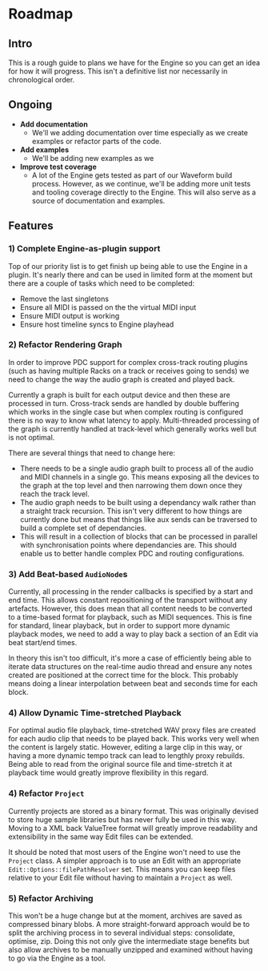 # Roadmap

## Intro
This is a rough guide to plans we have for the Engine so you can get an idea for how it will progress. This isn't a definitive list nor necessarily in chronological order.

## Ongoing
- **Add documentation**
  - We'll we adding documentation over time especially as we create examples or refactor parts of the code.
- **Add examples**
  - We'll be adding new examples as we
- **Improve test coverage**
  - A lot of the Engine gets tested as part of our Waveform build process. However, as we continue, we'll be adding more unit tests and tooling coverage directly to the Engine. This will also serve as a source of documentation and examples.

## Features
### 1) Complete Engine-as-plugin support
Top of our priority list is to get finish up being able to use the Engine in a plugin. It's nearly there and can be used in limited form at the moment but there are a couple of tasks which need to be completed:
- Remove the last singletons
- Ensure all MIDI is passed on the the virtual MIDI input
- Ensure MIDI output is working
- Ensure host timeline syncs to Engine playhead

### 2) Refactor Rendering Graph
In order to improve PDC support for complex cross-track routing plugins (such as having multiple Racks on a track or receives going to sends) we need to change the way the audio graph is created and played back.

Currently a graph is built for each output device and then these are processed in turn. Cross-track sends are handled by double buffering which works in the single case but when complex routing is configured there is no way to know what latency to apply.
Multi-threaded processing of the graph is currently handled at track-level which generally works well but is not optimal.

There are several things that need to change here:
- There needs to be a single audio graph built to process all of the audio and MIDI channels in a single go. This means exposing all the devices to the graph at the top level and then narrowing them down once they reach the track level.
- The audio graph needs to be built using a dependancy walk rather than a straight track recursion. This isn't very different to how things are currently done but means that things like aux sends can be traversed to build a complete set of dependancies.
- This will result in a collection of blocks that can be processed in parallel with synchronisation points where dependancies are. This should enable us to better handle complex PDC and routing configurations.

### 3) Add Beat-based `AudioNode`s
Currently, all processing in the render callbacks is specified by a start and end time. This allows constant repositioning of the transport without any artefacts. However, this does mean that all content needs to be converted to a time-based format for playback, such as MIDI sequences. This is fine for standard, linear playback, but in order to support more dynamic playback modes, we need to add a way to play back a section of an Edit via beat start/end times.

In theory this isn't too difficult, it's more a case of efficiently being able to iterate data structures on the real-time audio thread and ensure any notes created are positioned at the correct time for the block. This probably means doing a linear interpolation between beat and seconds time for each block.

### 4) Allow Dynamic Time-stretched Playback
For optimal audio file playback, time-stretched WAV proxy files are created for each audio clip that needs to be played back. This works very well when the content is largely static. However, editing a large clip in this way, or having a more dynamic tempo track can lead to lengthly proxy rebuilds. Being able to read from the original source file and time-stretch it at playback time would greatly improve flexibility in this regard.

### 4) Refactor `Project`
Currently projects are stored as a binary format. This was originally devised to store huge sample libraries but has never fully be used in this way. Moving to a XML back ValueTree format will greatly improve readability and extensibility in the same way Edit files can be extended.

It should be noted that most users of the Engine won't need to use the `Project` class. A simpler approach is to use an Edit with an appropriate `Edit::Options::filePathResolver` set. This means you can keep files relative to your Edit file without having to maintain a `Project` as well.

### 5) Refactor Archiving
This won't be a huge change but at the moment, archives are saved as compressed binary blobs. A more straight-forward approach would be to split the archiving process in to several individual steps: consolidate, optimise, zip.
Doing this not only give the intermediate stage benefits but also allow archives to be manually unzipped and examined without having to go via the Engine as a tool.
